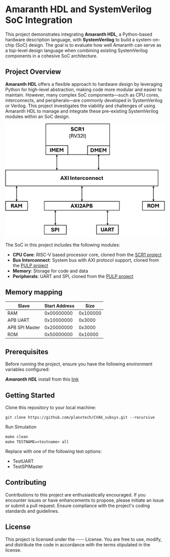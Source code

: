 # Amaranth HDL and SystemVerilog SoC Integration

This project demonstrates integrating **Amaranth HDL**, a Python-based hardware description language, with **SystemVerilog** to build a system-on-chip (SoC) design. The goal is to evaluate how well Amaranth can serve as a top-level design language when combining existing SystemVerilog components in a cohesive SoC architecture.

## Project Overview

**Amaranth HDL** offers a flexible approach to hardware design by leveraging Python for high-level abstraction, making code more modular and easier to maintain. However, many complex SoC components—such as CPU cores, interconnects, and peripherals—are commonly developed in SystemVerilog or Verilog. This project investigates the viability and challenges of using Amaranth HDL to manage and integrate these pre-existing SystemVerilog modules within an SoC design.

![SoC_Amaranth block diagram](./SoC_Amaranth.png)

The SoC in this project includes the following modules:
- **CPU Core**: RISC-V based processor core, cloned from the [SCR1 project](https://github.com/syntacore/scr1)
- **Bus Interconnect**: System bus with AXI protocol support, cloned from the [PULP project](https://github.com/pulp-platform)
- **Memory**: Storage for code and data
- **Peripherals**: UART and SPI, cloned from the [PULP project](https://github.com/pulp-platform)

## Memory mapping

| Slave | Start Address | Size |
|---|---|---|
| RAM | 0x00000000 | 0x100000 |
| APB UART | 0x10000000 | 0x3000 |
| APB SPI Master | 0x20000000 | 0x3000 |
| ROM | 0x50000000 | 0x10000 |

## Prerequisites

Before running the project, ensure you have the following environment variables configured:

***Amaranth HDL*** install from this [link](https://amaranth-lang.org/docs/amaranth/latest/install.html)

## Getting Started
Clone this repository to your local machine:
```
git clone https://github.com/planvtech/CVA6_subsys.git --recursive
```
Run Simulation
```
make clean
make TESTNAME=<testname> all
```
Replace <test-name> with one of the following test options:
- TestUART
- TestSPIMaster

## Contributing
Contributions to this project are enthusiastically encouraged. If you encounter issues or have enhancements to propose, please initiate an issue or submit a pull request. Ensure compliance with the project's coding standards and guidelines.

## License
This project is licensed under the ---- License. You are free to use, modify, and distribute the code in accordance with the terms stipulated in the license.
